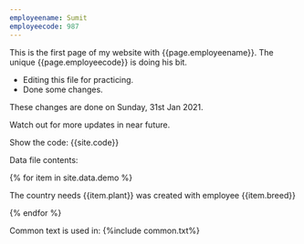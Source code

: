 ```yaml
---
employeename: Sumit
employeecode: 987
---
```



This is the first page of my website with {{page.employeename}}. The unique {{page.employeecode}} is doing his bit.

- Editing this file for practicing. 
- Done some changes. 

These changes are done on Sunday, 31st Jan 2021.

Watch out for more updates in near future.

Show the code: {{site.code}}

Data file contents:

{% for item in site.data.demo %}

The country needs {{item.plant}} was created with employee {{item.breed}}

{% endfor %}

Common text is used in: {%include common.txt%}
